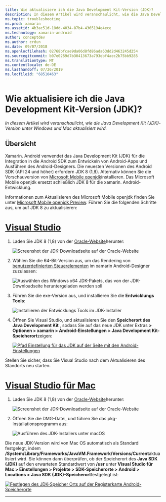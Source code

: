 ```yaml
---
title: Wie aktualisiere ich die Java Development Kit-Version (JDK)?
description: In diesem Artikel wird veranschaulicht, wie die Java Development Kit (JDK)-Version unter Windows und Mac aktualisiert wird.
ms.topic: troubleshooting
ms.prod: xamarin
ms.assetid: 4b3ac51d-18dd-4034-87b4-4365194e4ece
ms.technology: xamarin-android
author: conceptdev
ms.author: crdun
ms.date: 09/07/2018
ms.openlocfilehash: 02768bfcae9da06d8fd86ada63dd2d463245d254
ms.sourcegitcommit: b07e0259d7b30413673a793ebf4aec2b75bb9285
ms.translationtype: MT
ms.contentlocale: de-DE
ms.lasthandoff: 07/26/2019
ms.locfileid: "68510463"
---
```

# <a name="how-do-i-update-the-java-development-kit-jdk-version"></a>Wie aktualisiere ich die Java Development Kit-Version (JDK)?

_In diesem Artikel wird veranschaulicht, wie die Java Development Kit (JDK)-Version unter Windows und Mac aktualisiert wird._

## <a name="overview"></a>Übersicht

Xamarin. Android verwendet das Java Development Kit (JDK) für die Integration in die Android SDK zum Entwickeln von Android-Apps und Ausführen des Android-Designers. Die neuesten Versionen des Android SDK (API 24 und höher) erfordern JDK 8 (1,8). Alternativ können Sie die Vorschauversion von [Microsoft Mobile openjdk](~/android/get-started/installation/openjdk.md)installieren. Das Microsoft Mobile openjdk ersetzt schließlich JDK 8 für die xamarin. Android-Entwicklung.

Informationen zum Aktualisieren des Microsoft Mobile openjdk finden Sie unter [Microsoft Mobile openjdk Preview](~/android/get-started/installation/openjdk.md). Führen Sie die folgenden Schritte aus, um auf JDK 8 zu aktualisieren:

# <a name="visual-studiotabwindows"></a>[Visual Studio](#tab/windows)

1.  Laden Sie JDK 8 (1,8) von der [Oracle-Website](https://www.oracle.com/technetwork/java/javase/downloads/index.html)herunter:

    ![Screenshot der JDK-Downloadseite auf der Oracle-Website](update-jdk-images/image1.png)

2.  Wählen Sie die 64-Bit-Version aus, um das Rendering von [benutzerdefinierten Steuerelementen](https://github.com/xamarin/release-notes-archive/blob/master/release-notes/vs/xamarin.vs_4/xamarin.vs_4.2/index.md#androiddesignercustomcontrols) im xamarin Android-Designer zuzulassen:

    ![Auswählen des Windows x64 JDK-Pakets, das von der JDK-Downloadseite heruntergeladen werden soll](update-jdk-images/image2.png)

3.  Führen Sie die exe-Version aus, und installieren Sie die **Entwicklungs Tools**:

    ![Installieren der Entwicklungs Tools im JDK-Installer](update-jdk-images/image3.png)

4.  Öffnen Sie Visual Studio, und aktualisieren Sie den **Speicherort des Java Development Kit** , sodass Sie auf das neue JDK unter Extras **> Optionen > xamarin > Android-Einstellungen > Java Development Kit-Speicherort**zeigen:

    [![Pfad Einstellung für das JDK auf der Seite mit den Android-Einstellungen](update-jdk-images/image4-sml.png)](update-jdk-images/image4.png#lightbox)

Stellen Sie sicher, dass Sie Visual Studio nach dem Aktualisieren des Standorts neu starten.

# <a name="visual-studio-for-mactabmacos"></a>[Visual Studio für Mac](#tab/macos)

1.  Laden Sie JDK 8 (1,8) von der [Oracle-Website](https://www.oracle.com/technetwork/java/javase/downloads/index.html)herunter:

    ![Screenshot der JDK-Downloadseite auf der Oracle-Website](update-jdk-images/image1.png)

2.  Öffnen Sie die DMG-Datei, und führen Sie das pkg-Installationsprogramm aus:

    ![Ausführen des JDK-Installers unter macOS](update-jdk-images/image5.png)

Die neue JDK-Version wird von Mac OS automatisch als Standard festgelegt, indem **/System/Library/Frameworks/JavaVM.Framework/Versions/Current**aktualisiert wird. Sie können dann überprüfen, ob der Speicherort des **Java SDK (JDK)** auf den erwarteten Standardwert von **/usr** unter **Visual Studio für Mac > Einstellungen > Projekte > SDK-Speicherorte > Android > Locations > Java SDK (JDK)-Speicherort**festgelegt ist:

[![Festlegen des JDK-Speicher Orts auf der Registerkarte Android-Speicherorte](update-jdk-images/image6-sml.png)](update-jdk-images/image6.png#lightbox)

-----


